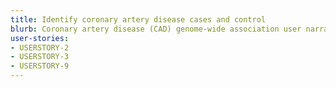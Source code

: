 ```yaml
---
title: Identify coronary artery disease cases and control
blurb: Coronary artery disease (CAD) genome-wide association user narrative
user-stories:
- USERSTORY-2
- USERSTORY-3
- USERSTORY-9
---
```

